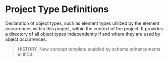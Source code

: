 Project Type Definitions
========================

Declaration of object types, such as element types utilized by the element occurrences within this project, within the context of the project. It provides a directory of all object types independently if and where they are used by object occurrences.

> HISTORY&nbsp; New concept template enabled by schema enhancements in IFC4.
